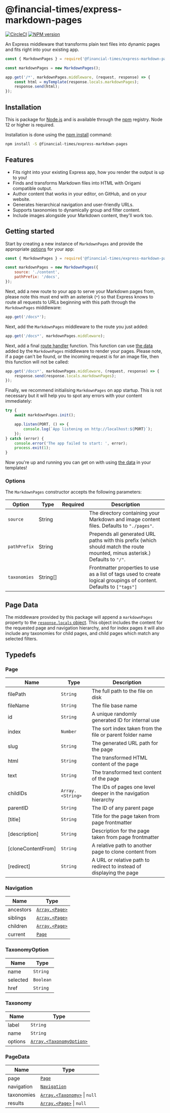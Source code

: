 # @financial-times/express-markdown-pages

[![CircleCI](https://img.shields.io/circleci/project/github/Financial-Times/express-markdown-pages/main.svg)](https://circleci.com/gh/Financial-Times/express-markdown-pages) [![NPM version](https://img.shields.io/npm/v/@financial-times/express-markdown-pages.svg)](https://www.npmjs.com/package/@financial-times/express-markdown-pages)

An Express middleware that transforms plain text files into dynamic pages and fits right into your existing app.

```js
const { MarkdownPages } = require('@financial-times/express-markdown-pages');

const markdownPages = new MarkdownPages();

app.get('/*', markdownPages.middleware, (request, response) => {
	const html = myTemplate(response.locals.markdownPages);
	response.send(html);
});
```

[1]: https://github.com/Financial-Times/biz-ops-api#api

## Installation

This is package for [Node.js] and is available through the [npm] registry. Node 12 or higher is required.

Installation is done using the [npm install] command:

```bash
npm install -S @financial-times/express-markdown-pages
```

[node.js]: https://nodejs.org/
[npm]: http://npmjs.com/
[npm install]: https://docs.npmjs.com/getting-started/installing-npm-packages-locally

## Features

-   Fits right into your existing Express app, how you render the output is up to you!
-   Finds and transforms Markdown files into HTML with Origami compatible output.
-   Author content that works in your editor, on GitHub, and on your website.
-   Generates hierarchical navigation and user-friendly URLs.
-   Supports taxonomies to dynamically group and filter content.
-   Include images alongside your Markdown content, they'll work too.

## Getting started

Start by creating a new instance of `MarkdownPages` and provide the appropriate [options](#options) for your app:

```js
const { MarkdownPages } = require('@financial-times/express-markdown-pages');

const markdownPages = new MarkdownPages({
	source: './content',
	pathPrefix: '/docs',
});
```

Next, add a new route to your app to serve your Markdown pages from, please note this must end with an asterisk (`*`) so that Express knows to route all requests to URLs beginning with this path through the `MarkdownPages` middleware:

```js
app.get('/docs*');
```

Next, add the `MarkdownPages` middleware to the route you just added:

```js
app.get('/docs*', markdownPages.middleware);
```

Next, add a final [route handler] function. This function can use [the data](#page-data) added by the `MarkdownPages` middleware to render your pages. Please note, if a page can't be found, or the incoming request is for an image file, then this function will not be called:

```js
app.get('/docs*', markdownPages.middleware, (request, response) => {
	response.send(response.locals.markdownPages);
});
```

Finally, we recommend initialising `MarkdownPages` on app startup. This is not necessary but it will help you to spot any errors with your content immediately:

```js
try {
	await markdownPages.init();

	app.listen(PORT, () => {
		console.log(`App listening on http://localhost:${PORT}`);
	});
} catch (error) {
	console.error('The app failed to start: ', error);
	process.exit(1);
}
```

Now you're up and running you can get on with using [the data](#page-data) in your templates!

[route handler]: https://expressjs.com/en/guide/routing.html#route-handlers

### Options

The `MarkdownPages` constructor accepts the following parameters:

| Option       | Type     | Required | Description                                                                                                                  |
| ------------ | -------- | -------- | ---------------------------------------------------------------------------------------------------------------------------- |
| `source`     | String   |          | The directory containing your Markdown and image content files. Defaults to `"./pages"`.                                     |
| `pathPrefix` | String   |          | Prepends all generated URL paths with this prefix (which should match the route mounted, minus asterisk.) Defaults to `"/"`. |
| `taxonomies` | String[] |          | Frontmatter properties to use as a list of tags used to create logical groupings of content. Defaults to `["tags"]`          |

## Page Data

The middleware provided by this package will append a `markdownPages` property to the [`response.locals` object](https://expressjs.com/en/4x/api.html#res.locals). This object includes the content for the requested page and navigation hierarchy, and for index pages it will also include any taxonomies for child pages, and child pages which match any selected filters.

## Typedefs

### Page

| Name               | Type                              | Description                                                          |
| ------------------ | --------------------------------- | -------------------------------------------------------------------- |
| filePath           | <code>String</code>               | The full path to the file on disk                                    |
| fileName           | <code>String</code>               | The file base name                                                   |
| id                 | <code>String</code>               | A unique randomly generated ID for internal use                      |
| index              | <code>Number</code>               | The sort index taken from the file or parent folder name             |
| slug               | <code>String</code>               | The generated URL path for the page                                  |
| html               | <code>String</code>               | The transformed HTML content of the page                             |
| text               | <code>String</code>               | The transformed text content of the page                             |
| childIDs           | <code>Array.&lt;String&gt;</code> | The IDs of pages one level deeper in the navigation hierarchy        |
| parentID           | <code>String</code>               | The ID of any parent page                                            |
| [title]            | <code>String</code>               | Title for the page taken from page frontmatter                       |
| [description]      | <code>String</code>               | Description for the page taken from page frontmatter                 |
| [cloneContentFrom] | <code>String</code>               | A relative path to another page to clone content from                |
| [redirect]         | <code>String</code>               | A URL or relative path to redirect to instead of displaying the page |

### Navigation

| Name      | Type                                     |
| --------- | ---------------------------------------- |
| ancestors | [<code>Array.&lt;Page&gt;</code>](#Page) |
| siblings  | [<code>Array.&lt;Page&gt;</code>](#Page) |
| children  | [<code>Array.&lt;Page&gt;</code>](#Page) |
| current   | [<code>Page</code>](#Page)               |

### TaxonomyOption

| Name     | Type                 |
| -------- | -------------------- |
| name     | <code>String</code>  |
| selected | <code>Boolean</code> |
| href     | <code>String</code>  |

### Taxonomy

| Name    | Type                                                         |
| ------- | ------------------------------------------------------------ |
| label   | <code>String</code>                                          |
| name    | <code>String</code>                                          |
| options | [<code>Array.&lt;TaxonomyOption&gt;</code>](#TaxonomyOption) |

### PageData

| Name       | Type                                                                  |
| ---------- | --------------------------------------------------------------------- |
| page       | [<code>Page</code>](#Page)                                            |
| navigation | [<code>Navigation</code>](#Navigation)                                |
| taxonomies | [<code>Array.&lt;Taxonomy&gt;</code>](#Taxonomy) \| <code>null</code> |
| results    | [<code>Array.&lt;Page&gt;</code>](#Page) \| <code>null</code>         |
